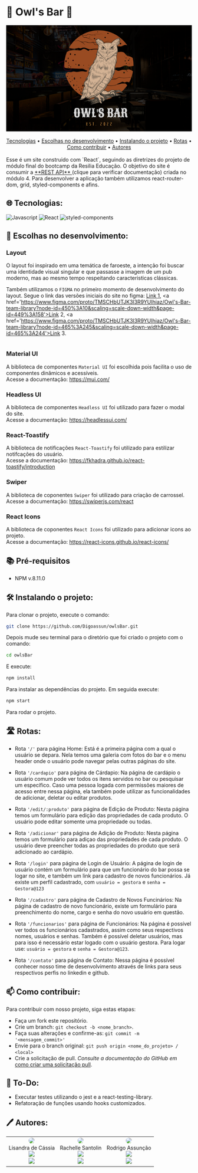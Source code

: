 # 🦉 Owl's Bar 🦉

<p align="center" width="100%">
<img src="./src/assets/imgReadme.png"/>
</p>

 <div align='center'>
 <a href='#-tecnologias'>Tecnologias</a> •
 <a href='#-escolhas-no-desenvolvimento'>Escolhas no desenvolvimento</a> • 
 <a href='#%EF%B8%8F-instalando-o-projeto'>Instalando o projeto</a> •
 <a href='#%EF%B8%8F-rotas'>Rotas</a> •
 <a href='#-como-contribuir'>Como contribuir</a> •
 <a href='#%EF%B8%8F-autores'>Autores</a>
</div>

<br>
Esse é um site construido com `React`, seguindo as diretrizes do projeto de módulo final do bootcamp da Resilia Educação. O objetivo do site é consumir a <a href="https://github.com/Digoassun/APIRest_Pub/blob/master/readme.md"> **REST API** </a> (clique para verificar documentação) criada no módulo 4. Para desenvolver a aplicação também utilizamos react-router-dom, grid, styled-components e afins.
<br>

## 🌐 Tecnologias:

<img alt="Javascript" src="https://img.shields.io/badge/JavaScript-F7DF1E?style=for-the-badge&logo=javascript&logoColor=black" />
<img alt="React" src="https://img.shields.io/badge/react-%2320232a.svg?style=for-the-badge&logo=react&logoColor=%2361DAFB" />
<img alt="styled-components" src="https://img.shields.io/badge/styled--components-DB7093?style=for-the-badge&logo=styled-components&logoColor=white" />

## 🧠 Escolhas no desenvolvimento:

### Layout

O layout foi inspirado em uma temática de faroeste, a intenção foi buscar uma identidade visual singular e que passasse a imagem de um pub moderno, mas ao mesmo tempo respeitando caracteristicas clássicas.

Também utilizamos o ```FIGMA``` no primeiro momento de desenvolvimento do layout. Segue o link das versões iniciais do site no figma: <a href="https://www.figma.com/proto/TMSCHbUTJK3l3R9YUIhiaz/Owl's-Bar-team-library?node-id=778%3A1412&scaling=scale-down-width&page-id=411%3A2">Link 1</a>, <a href='https://www.figma.com/proto/TMSCHbUTJK3l3R9YUIhiaz/Owl's-Bar-team-library?node-id=450%3A10&scaling=scale-down-width&page-id=449%3A158'>Link 2</a>, <a href='https://www.figma.com/proto/TMSCHbUTJK3l3R9YUIhiaz/Owl's-Bar-team-library?node-id=465%3A245&scaling=scale-down-width&page-id=465%3A244'>Link 3</a>.

<p align="center" style="display: flex; align-items: flex-start; justify-content: center;">
  <img alt="" title="" src="https://user-images.githubusercontent.com/102765815/188917693-062e3eed-a1a1-4207-89fe-ab78a66fc868.gif">
</p>



### Material UI

A biblioteca de componentes ```Material UI``` foi escolhida pois facilita o uso de componentes dinâmicos e acessíveis. </br>
Acesse a documentação: https://mui.com/

### Headless UI

A biblioteca de componentes ```Headless UI```  foi utilizado para fazer o modal do site. </br>
Acesse a documentação: https://headlessui.com/

### React-Toastify

A biblioteca de notificações ```React-Toastify```  foi utilizado para estilizar notifcações do usuário.</br>
Acesse a documentação: https://fkhadra.github.io/react-toastify/introduction

### Swiper

A biblioteca de coponentes ```Swiper```  foi utilizado para criação de carrossel. </br>
Acesse a documentação: https://swiperjs.com/react

### React Icons

A biblioteca de coponentes ```React Icons```  foi utilizado para adicionar icons ao projeto. </br>
Acesse a documentação: https://react-icons.github.io/react-icons/


## 📚 Pré-requisitos  
- NPM v.8.11.0

## 🛠️ Instalando o projeto:

Para clonar o projeto, execute o comando:
```bash
git clone https://github.com/Digoassun/owlsBar.git
```
Depois mude seu terminal para o diretório que foi criado o projeto com o comando:
```bash
cd owlsBar
```
E execute:
```bash
npm install
```
Para instalar as dependências do projeto. Em seguida execute:

```bash
npm start
```
Para rodar o projeto.

## 🛣️ Rotas:

* Rota ```'/'``` para página Home: Está é a primeira página com a qual o usuário se depara. Nela temos uma galeria com fotos do bar e o menu header onde o usuário pode navegar pelas outras páginas do site.

* Rota ```'/cardapio'``` para página de Cárdapio: Na página de cardápio o usuário comum pode ver todos os itens servidos no bar ou pesquisar um específico. Caso uma pessoa logada com permissões maiores de acesso entre nessa página, ela também pode utilizar as funcionalidades de adicionar, deletar ou editar produtos.

* Rota ```'/edit/:produto'``` para página de Edição de Produto: Nesta página temos um formulário para edição das propriedades de cada produto. O usuário pode editar somente uma propriedade ou todas.

* Rota ```'/adicionar'``` para página de Adição de Produto: Nesta página temos um formulário para adiçao das propriedades de cada produto. O usuário deve preencher todas as propriedades do produto que será adicionado ao cardápio.

* Rota ```'/login'``` para página de Login de Usuário: A página de login de usuário contém um formulário para que um funcionário do bar possa se logar no site, e também um link para cadastro de novos funcionários. Já existe um perfil cadastrado, com ```usuário = gestora``` e ```senha = Gestora@123```

* Rota ```'/cadastro'``` para página de Cadastro de Novos Funcinários: Na página de cadastro de novo funcionário, existe um formulário para preenchimento do nome, cargo e senha do novo usuário em questão.

* Rota ```'/funcionarios'``` para página de Funcionários: Na página é possível ver todos os funcionários cadastrados, assim como seus respectivos nomes, usuários e senhas. Também é possível deletar usuários, mas para isso é necessário estar logado com o usuário gestora. Para logar use: ```usuário = gestora``` e ```senha = Gestora@123```.

* Rota ```'/contato'``` para página de Contato: Nessa página é possível conhecer nosso time de desenvolvimento através de links para seus respectivos perfis no linkedin e github.

## 📫 Como contribuir:

Para contribuir com nosso projeto, siga estas etapas:

- Faça um fork este repositório.
- Crie um branch: `git checkout -b <nome_branch>`.
- Faça suas alterações e confirme-as: `git commit -m '<mensagem_commit>'`
- Envie para o branch original: `git push origin <nome_do_projeto> / <local>`
- Crie a solicitação de pull.
 _Consulte a documentação do GitHub em_ [como criar uma solicitação pull](https://help.github.com/en/github/collaborating-with-issues-and-pull-requests/creating-a-pull-request).
 
## 📝 To-Do:

- Executar testes utilizando o jest e a react-testing-library.
- Refatoração de funções usando hooks customizados.
 
## 🖊️ Autores: 

<table align="center">
 <tr>
   <td align="center">
     <img style="border-radius: 50%;" src="https://avatars.githubusercontent.com/u/102766893?v=4" width="100px;"><br>
     Lisandra de Cássia <br>
     <a href="https://www.linkedin.com/in/lisandradecassia/">
     <img src="https://img.shields.io/badge/LinkedIn-0077B5?style=for-the-badge&logo=linkedin&logoColor=white"></a><br>
    <a href="https://github.com/Lisandradecassia">
     <img src="https://img.shields.io/badge/GitHub-100000?style=for-the-badge&logo=github&logoColor=white"></a>
   </td>
  <td align="center">
     <img style="border-radius: 50%;" src="https://avatars.githubusercontent.com/u/102765815?v=4" width="100px;"><br>
     Rachelle Santolin <br>
     <a href="https://www.linkedin.com/in/rachelle-santolin/">
     <img src="https://img.shields.io/badge/LinkedIn-0077B5?style=for-the-badge&logo=linkedin&logoColor=white"></a><br>
     <a href="https://github.com/rachellesdev">
     <img src="https://img.shields.io/badge/GitHub-100000?style=for-the-badge&logo=github&logoColor=white"></a>
   </td>
   <td align="center">
     <img style="border-radius: 50%;" src="https://avatars.githubusercontent.com/u/102702258?v=4" width="100px;"><br>
     Rodrigo Assunção <br>
     <a href="https://www.linkedin.com/in/rodrigo-assun/">
     <img src="https://img.shields.io/badge/LinkedIn-0077B5?style=for-the-badge&logo=linkedin&logoColor=white"></a><br>
    <a href="https://github.com/Digoassun">
     <img src="https://img.shields.io/badge/GitHub-100000?style=for-the-badge&logo=github&logoColor=white"></a>
   </td>
   </tr>
 </table>
 

